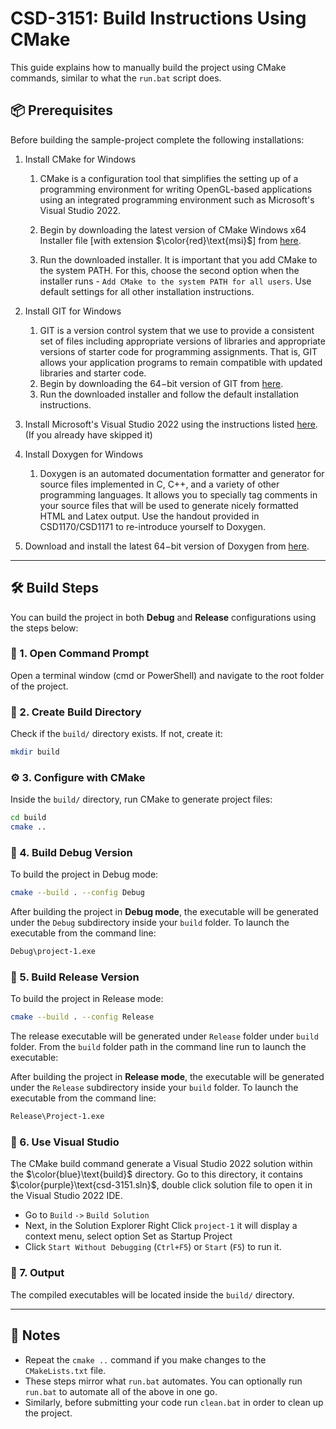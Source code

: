 # CSD-3151: Build Instructions Using CMake

This guide explains how to manually build the project using  $\text{CMake}$ commands, similar to what the `run.bat` script does.

## 📦 Prerequisites

Before building the sample-project complete the following installations:

1. Install $\text{CMake}$ for Windows
   1. $\text{CMake}$ is a configuration tool that simplifies the setting up of a programming environment for writing OpenGL-based applications using an integrated programming environment such as Microsoft's Visual Studio 2022.

   2. Begin by downloading the latest version of $\text{CMake}$ Windows x64 Installer file [with extension $\color{red}\text{msi}$] from [here](https://cmake.org/download/).

   3. Run the downloaded installer. It is important that you add $\text{CMake}$ to the system $\text{PATH}$. For this, choose the second option when the installer runs - `Add CMake to the system PATH for all users`. Use default settings for all other installation instructions.

2. Install $\text{GIT}$ for Windows

   1. $\text{GIT}$ is a version control system that we use to provide a consistent set of files including appropriate versions of libraries and appropriate versions of starter code for programming assignments. That is, $\text{GIT}$ allows your application programs to remain compatible with updated libraries and starter code.
   2. Begin by downloading the $64-$bit version of $\text{GIT}$ from [here](https://git-scm.com/download/win).
   3. Run the downloaded installer and follow the default installation instructions.

3. Install Microsoft's $\text{Visual Studio 2022}$ using the instructions listed [here](https://learn.microsoft.com/en-us/visualstudio/install/install-visual-studio?view=vs-2022). (If you already have skipped it)

4. Install $\text{Doxygen}$ for Windows

   1. $\text{Doxygen}$ is an automated documentation formatter and generator for source files implemented in C, C++, and a variety of other programming languages. It allows you to specially tag comments in your source files that will be used to generate nicely formatted HTML and Latex output. Use the handout provided in $\text{CSD1170/CSD1171}$ to re-introduce yourself to $\text{Doxygen}$.

5. Download and install the latest $64-$bit version of $\text{Doxygen}$ from [here](https://www.doxygen.nl/download.html).
--------
## 🛠️ Build Steps

You can build the project in both **Debug** and **Release** configurations using the steps below:

### 🔧 1. Open Command Prompt

Open a terminal window (cmd or PowerShell) and navigate to the root folder of the project.

### 📁 2. Create Build Directory

Check if the `build/` directory exists. If not, create it:

```bash
mkdir build
```

### ⚙️ 3. Configure with CMake

Inside the `build/` directory, run CMake to generate project files:

```bash
cd build
cmake ..
```

### 🧪 4. Build Debug Version

To build the project in Debug mode:

```bash
cmake --build . --config Debug
```

After building the project in **Debug mode**, the executable will be generated under the `Debug` subdirectory inside your `build` folder. To launch the executable from the command line:

```bash
Debug\project-1.exe
```

### 🚀 5. Build Release Version

To build the project in Release mode:

```bash
cmake --build . --config Release
```

The release executable will be generated under `Release` folder under `build` folder. From the `build` folder path in the command line run to launch the executable:

After building the project in **Release mode**, the executable will be generated under the `Release` subdirectory inside your `build` folder. To launch the executable from the command line:

```bash
Release\Project-1.exe
```

### 🧪 6. Use Visual Studio

The $\text{CMake}$ build command generate a $\text{Visual Studio 2022}$ solution within the $\color{blue}\text{build}$ directory. Go to this directory, it contains $\color{purple}\text{csd-3151.sln}$, double click solution file to open it in the $\text{Visual Studio 2022}$ IDE.

- Go to `Build` `->` `Build Solution`
- Next, in the Solution Explorer $\text{Right Click}$ `project-1` it will display a context menu, select option $\text{Set as Startup Project}$
- Click `Start Without Debugging` (`Ctrl+F5`) or `Start` (`F5`) to run it.

### 📂 7. Output

The compiled executables will be located inside the `build/` directory.

---

## 📝 Notes

- Repeat the `cmake ..` command if you make changes to the `CMakeLists.txt` file.
- These steps mirror what `run.bat` automates. You can optionally run `run.bat` to automate all of the above in one go.
- Similarly, before submitting your code run `clean.bat` in order to clean up the project.

